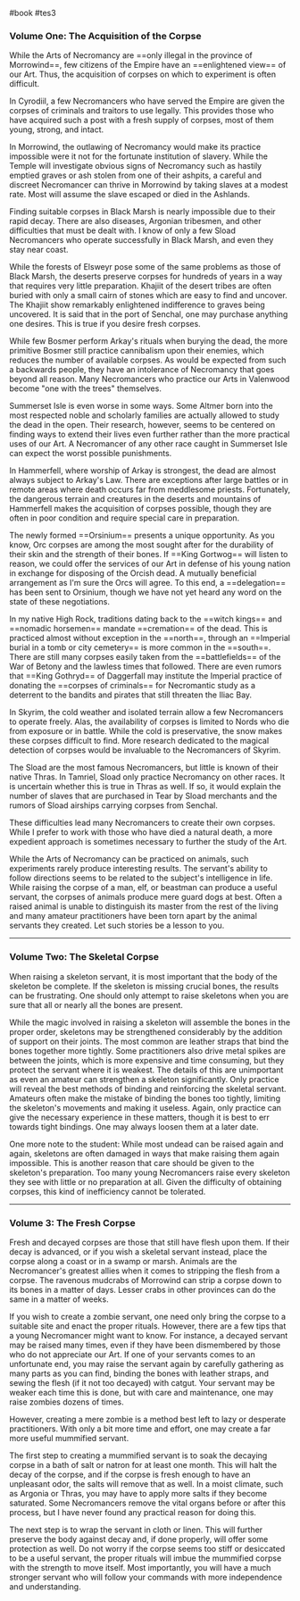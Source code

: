 #book #tes3
### Volume One: The Acquisition of the Corpse
While the Arts of Necromancy are ==only illegal in the province of Morrowind==, few citizens of the Empire have an ==enlightened view== of our Art. Thus, the acquisition of corpses on which to experiment is often difficult.

In Cyrodiil, a few Necromancers who have served the Empire are given the corpses of criminals and traitors to use legally. This provides those who have acquired such a post with a fresh supply of corpses, most of them young, strong, and intact.

In Morrowind, the outlawing of Necromancy would make its practice impossible were it not for the fortunate institution of slavery. While the Temple will investigate obvious signs of Necromancy such as hastily emptied graves or ash stolen from one of their ashpits, a careful and discreet Necromancer can thrive in Morrowind by taking slaves at a modest rate. Most will assume the slave escaped or died in the Ashlands.

Finding suitable corpses in Black Marsh is nearly impossible due to their rapid decay. There are also diseases, Argonian tribesmen, and other difficulties that must be dealt with. I know of only a few Sload Necromancers who operate successfully in Black Marsh, and even they stay near coast.

While the forests of Elsweyr pose some of the same problems as those of Black Marsh, the deserts preserve corpses for hundreds of years in a way that requires very little preparation. Khajiit of the desert tribes are often buried with only a small cairn of stones which are easy to find and uncover. The Khajiit show remarkably enlightened indifference to graves being uncovered. It is said that in the port of Senchal, one may purchase anything one desires. This is true if you desire fresh corpses.

While few Bosmer perform Arkay's rituals when burying the dead, the more primitive Bosmer still practice cannibalism upon their enemies, which reduces the number of available corpses. As would be expected from such a backwards people, they have an intolerance of Necromancy that goes beyond all reason. Many Necromancers who practice our Arts in Valenwood become "one with the trees" themselves.

Summerset Isle is even worse in some ways. Some Altmer born into the most respected noble and scholarly families are actually allowed to study the dead in the open. Their research, however, seems to be centered on finding ways to extend their lives even further rather than the more practical uses of our Art. A Necromancer of any other race caught in Summerset Isle can expect the worst possible punishments.

In Hammerfell, where worship of Arkay is strongest, the dead are almost always subject to Arkay's Law. There are exceptions after large battles or in remote areas where death occurs far from meddlesome priests. Fortunately, the dangerous terrain and creatures in the deserts and mountains of Hammerfell makes the acquisition of corpses possible, though they are often in poor condition and require special care in preparation.

The newly formed ==Orsinium== presents a unique opportunity. As you know, Orc corpses are among the most sought after for the durability of their skin and the strength of their bones. If ==King Gortwog== will listen to reason, we could offer the services of our Art in defense of his young nation in exchange for disposing of the Orcish dead. A mutually beneficial arrangement as I'm sure the Orcs will agree. To this end, a ==delegation== has been sent to Orsinium, though we have not yet heard any word on the state of these negotiations.

In my native High Rock, traditions dating back to the ==witch kings== and ==nomadic horsemen== mandate ==cremation== of the dead. This is practiced almost without exception in the ==north==, through an ==Imperial burial in a tomb or city cemetery== is more common in the ==south==. There are still many corpses easily taken from the ==battlefields== of the War of Betony and the lawless times that followed. There are even rumors that ==King Gothryd== of Daggerfall may institute the Imperial practice of donating the ==corpses of criminals== for Necromantic study as a deterrent to the bandits and pirates that still threaten the Iliac Bay.

In Skyrim, the cold weather and isolated terrain allow a few Necromancers to operate freely. Alas, the availability of corpses is limited to Nords who die from exposure or in battle. While the cold is preservative, the snow makes these corpses difficult to find. More research dedicated to the magical detection of corpses would be invaluable to the Necromancers of Skyrim.

The Sload are the most famous Necromancers, but little is known of their native Thras. In Tamriel, Sload only practice Necromancy on other races. It is uncertain whether this is true in Thras as well. If so, it would explain the number of slaves that are purchased in Tear by Sload merchants and the rumors of Sload airships carrying corpses from Senchal.

These difficulties lead many Necromancers to create their own corpses. While I prefer to work with those who have died a natural death, a more expedient approach is sometimes necessary to further the study of the Art.

While the Arts of Necromancy can be practiced on animals, such experiments rarely produce interesting results. The servant's ability to follow directions seems to be related to the subject's intelligence in life. While raising the corpse of a man, elf, or beastman can produce a useful servant, the corpses of animals produce mere guard dogs at best. Often a raised animal is unable to distinguish its master from the rest of the living and many amateur practitioners have been torn apart by the animal servants they created. Let such stories be a lesson to you.
***
### Volume Two: The Skeletal Corpse
When raising a skeleton servant, it is most important that the body of the skeleton be complete. If the skeleton is missing crucial bones, the results can be frustrating. One should only attempt to raise skeletons when you are sure that all or nearly all the bones are present.

While the magic involved in raising a skeleton will assemble the bones in the proper order, skeletons may be strengthened considerably by the addition of support on their joints. The most common are leather straps that bind the bones together more tightly. Some practitioners also drive metal spikes are between the joints, which is more expensive and time consuming, but they protect the servant where it is weakest. The details of this are unimportant as even an amateur can strengthen a skeleton significantly. Only practice will reveal the best methods of binding and reinforcing the skeletal servant. Amateurs often make the mistake of binding the bones too tightly, limiting the skeleton's movements and making it useless. Again, only practice can give the necessary experience in these matters, though it is best to err towards tight bindings. One may always loosen them at a later date.

One more note to the student: While most undead can be raised again and again, skeletons are often damaged in ways that make raising them again impossible. This is another reason that care should be given to the skeleton's preparation. Too many young Necromancers raise every skeleton they see with little or no preparation at all. Given the difficulty of obtaining corpses, this kind of inefficiency cannot be tolerated.
***
### Volume 3: The Fresh Corpse
Fresh and decayed corpses are those that still have flesh upon them. If their decay is advanced, or if you wish a skeletal servant instead, place the corpse along a coast or in a swamp or marsh. Animals are the Necromancer's greatest allies when it comes to stripping the flesh from a corpse. The ravenous mudcrabs of Morrowind can strip a corpse down to its bones in a matter of days. Lesser crabs in other provinces can do the same in a matter of weeks.

If you wish to create a zombie servant, one need only bring the corpse to a suitable site and enact the proper rituals. However, there are a few tips that a young Necromancer might want to know. For instance, a decayed servant may be raised many times, even if they have been dismembered by those who do not appreciate our Art. If one of your servants comes to an unfortunate end, you may raise the servant again by carefully gathering as many parts as you can find, binding the bones with leather straps, and sewing the flesh (if it not too decayed) with catgut. Your servant may be weaker each time this is done, but with care and maintenance, one may raise zombies dozens of times.

However, creating a mere zombie is a method best left to lazy or desperate practitioners. With only a bit more time and effort, one may create a far more useful mummified servant.

The first step to creating a mummified servant is to soak the decaying corpse in a bath of salt or natron for at least one month. This will halt the decay of the corpse, and if the corpse is fresh enough to have an unpleasant odor, the salts will remove that as well. In a moist climate, such as Argonia or Thras, you may have to apply more salts if they become saturated. Some Necromancers remove the vital organs before or after this process, but I have never found any practical reason for doing this.

The next step is to wrap the servant in cloth or linen. This will further preserve the body against decay and, if done properly, will offer some protection as well. Do not worry if the corpse seems too stiff or desiccated to be a useful servant, the proper rituals will imbue the mummified corpse with the strength to move itself. Most importantly, you will have a much stronger servant who will follow your commands with more independence and understanding.